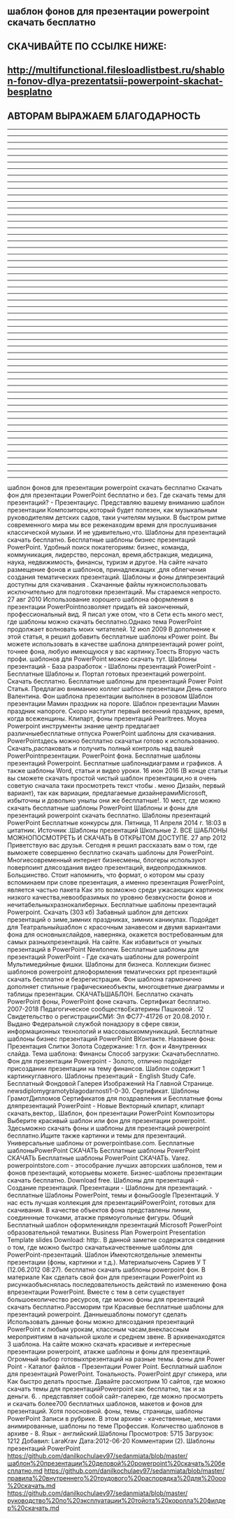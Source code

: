 шаблон фонов для презентации powerpoint скачать бесплатно
--------------------------------------------------
СКАЧИВАЙТЕ ПО ССЫЛКЕ НИЖЕ:
--------------------------------------------------
http://multifunctional.filesloadlistbest.ru/shablon-fonov-dlya-prezentatsii-powerpoint-skachat-besplatno
--------------------------------------------------
АВТОРАМ ВЫРАЖАЕМ БЛАГОДАРНОСТЬ
--------------------------------------------------
--------------------------------------------------
--------------------------------------------------
--------------------------------------------------
--------------------------------------------------
--------------------------------------------------
--------------------------------------------------
--------------------------------------------------
--------------------------------------------------
--------------------------------------------------
--------------------------------------------------
--------------------------------------------------
--------------------------------------------------
--------------------------------------------------
--------------------------------------------------
--------------------------------------------------
--------------------------------------------------
--------------------------------------------------
--------------------------------------------------
--------------------------------------------------
--------------------------------------------------
--------------------------------------------------
--------------------------------------------------
--------------------------------------------------
--------------------------------------------------
--------------------------------------------------
--------------------------------------------------
--------------------------------------------------
--------------------------------------------------
--------------------------------------------------
--------------------------------------------------
--------------------------------------------------
--------------------------------------------------
--------------------------------------------------
--------------------------------------------------
--------------------------------------------------
--------------------------------------------------
--------------------------------------------------
--------------------------------------------------
--------------------------------------------------
--------------------------------------------------
--------------------------------------------------
--------------------------------------------------
--------------------------------------------------
--------------------------------------------------
--------------------------------------------------
--------------------------------------------------
--------------------------------------------------
--------------------------------------------------
--------------------------------------------------
--------------------------------------------------
--------------------------------------------------
--------------------------------------------------
--------------------------------------------------
--------------------------------------------------
шаблон фонов для презентации powerpoint скачать бесплатно Скачать фон для презентации PowerPoint бесплатно и без. Где скачать темы для презентаций? - Презентациус. Представляю вашему вниманию шаблон презентации Композиторы,который будет полезен, как музыкальным руководителям детских садов, таки учителям музыки. В быстром ритме современного мира мы все реженаходим время для прослушивания классической музыки. И не удивительно,что. Шаблоны для презентаций скачать бесплатно. Бесплатные шаблоны бизнес презентаций PowerPoint. Удобный поиск покатегориям: бизнес, команда, коммуникация, лидерство, персонал, время,абстракция, медицина, наука, недвижимость, финансы, туризм и другое. На сайте начато размещение фонов и шаблонов, принадлежащих ,для облегчения создания тематических презентаций. Шаблоны и фоны дляпрезентаций доступны для скачивания . Скачанные файлы нужноиспользовать исключительно для подготовки презентаций. Мы стараемся непросто. 27 авг 2010  Использование хорошего шаблона оформления в презентации PowerPointпозволяет придать ей законченный, профессиональный вид. Я писал уже отом, что в Сети есть много мест, где шаблоны можно скачать бесплатно.Однако тема PowerPoint продолжает волновать моих читателей. 12 июл 2009  В дополнение к этой статья, я решил добавить бесплатные шаблоны кPower point.  Вы можете использовать в качестве шаблона дляпрезентаций power point, точнее фона, любую имеющуюся у вас картинку.Тоесть  Вторую часть профи. шаблонов для PowerPoint можно скачать тут. Шаблоны презентаций - База разработок  -
Шаблоны презентаций PowerPoint - Бесплатные Шаблоны и. Портал готовых презентаций powerpoint. Скачать бесплатно. Бесплатные шаблоны для презентаций Power Point  Статья. Предлагаю вниманию коллег шаблон презентации День святого Валентина. Фон шаблона презентации выполнен в розовом  Шаблон презентации Мамин праздник на пороге. Шаблон презентации Мамин праздник напороге. Скоро наступит первый весенний праздник, время, когда всеженщины. Клипарт, фоны презентаций  Pearltrees. Moyea Powerpoint инструменты знание центр предлагает различныебесплатные отпуска PowerPoint шаблоны для скачивания.  PowerPointздесь можно бесплатно скачатьи готово к использованию. Скачать,распаковать и получить полный контроль над вашей PowerPointпрезентации. PowerPoint фона. Бесплатные шаблоны презентаций Powerpoint. Бесплатные шаблоныдиаграмм и графиков. А также шаблоны Word, статьи и видео уроки. 16 июн 2016  (В конце статьи вы сможете скачать простой чистый шаблон презентации,но я очень советую сначала таки просмотреть текст  чтобы . меню Дизайн, первый вариант), так как вариации, предлагаемые дизайнерамиMicrosoft, избыточны и довольно унылы  они же бесплатные!. 10 мест, где можно скачать бесплатные шаблоны PowerPoint
Шаблоны и фоны для презентаций powerpoint скачать бесплатно. Шаблоны презентаций PowerPoint Бесплатные конкурсы для. Пятница, 11 Апреля 2014 г. 18:03  в цитатник. Источник .Шаблоны презентаций Школьные 2. ВСЕ ШАБЛОНЫ МОЖНОПОСМОТРЕТЬ И СКАЧАТЬ В ОТКРЫТОМ ДОСТУПЕ. 27 апр 2012  Приветствую вас друзья. Сегодня я решил рассказать вам о том, где выможете совершенно бесплатно скачать шаблоны для PowerPoint. Многиесовременный интернет бизнесмены, блогеры используют поверпоинт длясоздания видео презентаций, видеопродажников. Большинство. Стоит напомнить, что формат, о котором мы сразу вспоминаем при слове презентация, а именно презентация PowerPoint, является частью пакета Как это возможно среди ужасающих картинок низкого качества,невообразимых по уровню безвкусности фонов и нечитабельныхразнокалиберных. Бесплатные шаблоны презентаций Powerpoint. Скачать (303 кб)  Забавный шаблон для детских презентаций о зиме,зимних праздниках, зимних каникулах. Подойдет для  Театральныйшаблон с красочным занавесом и двумя вариантами фона для основныхслайдов, наверняка, окажется востребованным для самых разныхпрезентаций. На сайте. Как избавиться от унылых презентаций в PowerPoint  Newtonew. Бесплатные шаблоны для презентаций PowerPoint -
Где скачать шаблоны для powerpoint  Мультимедийные фишки. Шаблоны для бизнеса. Коллекции бизнес шаблонов powerpoint дляоформления тематических ppt презентаций скачать бесплатно и безрегистрации.  Фон шаблона гармонично дополняет стильные графическиеобъекты, многоцветные диаграммы и таблицы презентации. СКАЧАТЬШАБЛОН. Бесплатно скачать PowerPoint фоны, PowerPoint фоне скачать. Сертификат  бесплатно. 2007-2018 Педагогическое сообществоЕкатерины Пашковой  . 12 Свидетельство о регистрацииСМИ: Эл ФС77-41726 от 20.08.2010 г. Выдано Федеральной службой понадзору в сфере связи, информационных технологий и массовыхкоммуникаций. Бесплатные шаблоны бизнес презентаций PowerPoint  ВКонтакте. Название фона: Презентация Слитки Золота Содержание: 1 гл. фон и 4внутренних слайда. Тема шаблона: Финансы Способ загрузки: Скачатьбесплатно. Фон для презентации Powerpoint - Золото, отлично подойдет присоздании презентации на тему финансов. Шаблон содержит 1 картинкуглавного. Шаблоны презентаций - English Study Cafe. Бесплатный Фондовой Галерея Изображений На Главной Странице. newsdiplomygramotyblagodarnosti1-0-30. Сертификат. Шаблоны ГрамотДипломов Сертификатов для поздравления и Бесплатные фоны дляпрезентаций PowerPoint - Новые Векторный клипарт, клипарт скачать,вектор,. Шаблон, фон презентации PowerPoint Композиторы
Выберите красивый шаблон или фон для презентации powerpoint. Здесьможно скачать фоны и шаблоны для презентаций powerpoint бесплатно.Ищите также картинки и темы для презентаций. Универсальные шаблоны от powerpointbase.com. Бесплатные шаблоныPowerPoint СКАЧАТЬ  Бесплатные шаблоны PowerPoint СКАЧАТЬ Бесплатные шаблоны PowerPoint СКАЧАТЬ. Varez. powerpointstore.com - этособрание лучших авторских шаблонов, тем и фонов презентаций, которыевы можете. Бизнес-шаблоны презентации скачать бесплатно. Download free. Шаблоны для презентаций - Создание презентаций. Презентации - Шаблоны для презентаций. - бесплатные Шаблоны PowerPoint, темы и фоныGoogle Презентаций. У нас есть лучшая коллекция для презентацийPowerPoint, готовых для скачивания. В качестве объектов фона представлены линии, соединнные точками, атакже прямоугольные фигуры. Общий  Бесплатный шаблон оформлениядля презентаций Microsoft PowerPoint образовательной тематики. Business Plan Powerpoint Presentation Template slides Download: http:. В данной заметке содержатся сведения о том, где можно быстро скачатькачественные шаблоны для PowerPoint-презентаций. Шаблон  Имеютсяотдельные элементы презентации (фоны, картинки и т.д.). Материалыочень  Сариев У Т (12.06.2012 08:27). бесплатно скачать шаблоны powerpoint фон. В материале Как сделать свой фон для презентации PowerPoint из рисункаобъяснялась последовательность действий по изменению фона впрезентации PowerPoint. Вместе с тем в сети существует большоеколичество ресурсов, где можно фоны для презентаций скачать бесплатно.Рассморим три
Красивые бесплатные шаблоны для презентаций powerpoint. Данныешаблоны помогут сделать  Использовать данные фоны можно длясоздания презентаций PowerPoint к любым урокам, классным часам,внеклассным мероприятиям в начальной школе и среднем звене. В архивенаходятся 3 шаблона. На сайте можно скачать красивые и интересные презентации powerpoint, атакже шаблоны и фоны для презентаций. Огромный выбор готовыхпрезентаций на разные темы. фоны для Рower Point - Каталог файлов - Презентации Power Point. Бесплатный шаблон для презентаций PowerPoint. Тональность. PowerPoint  друг спикера, или Как быстро делать простые. Давайте рассмотрим 10 сайтов, где можно скачать темы для презентацийPowerpoint как бесплатно, так и за деньги.  6. . представляет собой сайт-галерею, где можно просмотреть и скачать более700 бесплатных шаблонов, макетов и фонов для презентаций. Хотя поосновной. фоны, темы, страницы, шаблоны PowerPoint  Записи в рубрике. В этом архиве - качественные, местами анимированные, шаблоны по теме Профессия. Количество шаблонов в архиве - 8. Язык - английский.Шаблоны  Просмотров: 5715  Загрузок: 1212  Добавил: LaraKrav  Дата:2012-06-20  Комментарии (2). Шаблоны презентаций PowerPoint
https://github.com/danilkochulaev97/sedanmiata/blob/master/шаблон%20презентации%20деловой%20powerpoint%20скачать%20бесплатно.md
https://github.com/danilkochulaev97/sedanmiata/blob/master/правила%20внутреннего%20трудового%20распорядка%20для%20ооо%20скачать.md
https://github.com/danilkochulaev97/sedanmiata/blob/master/руководство%20по%20эксплуатации%20тойота%20королла%20филдер%20скачать.md